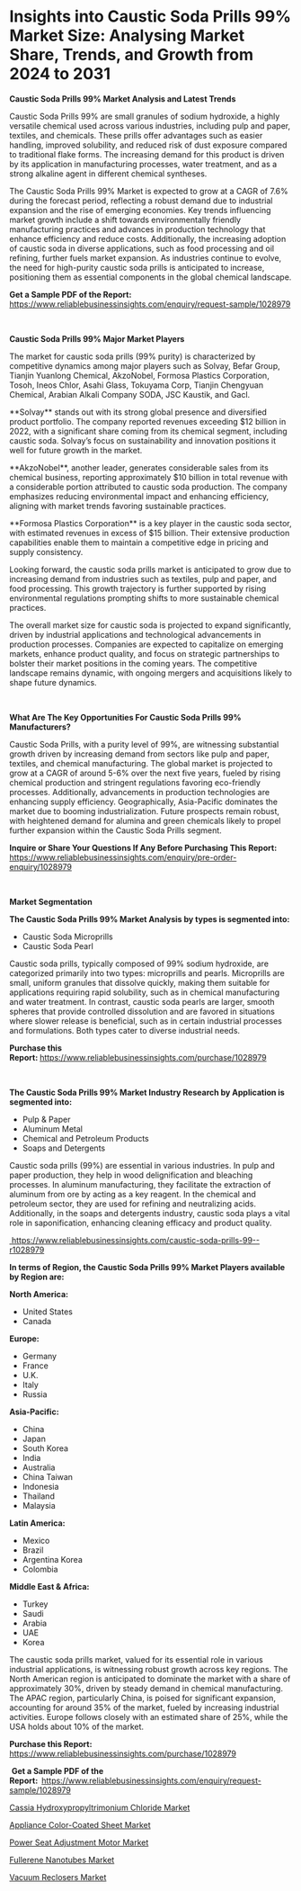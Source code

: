 <p><h1>Insights into Caustic Soda Prills 99% Market Size: Analysing Market Share, Trends, and Growth from 2024 to 2031</h1></p><p><strong>Caustic Soda Prills 99% Market Analysis and Latest Trends</strong></p>
<p><p>Caustic Soda Prills 99% are small granules of sodium hydroxide, a highly versatile chemical used across various industries, including pulp and paper, textiles, and chemicals. These prills offer advantages such as easier handling, improved solubility, and reduced risk of dust exposure compared to traditional flake forms. The increasing demand for this product is driven by its application in manufacturing processes, water treatment, and as a strong alkaline agent in different chemical syntheses.</p><p>The Caustic Soda Prills 99% Market is expected to grow at a CAGR of 7.6% during the forecast period, reflecting a robust demand due to industrial expansion and the rise of emerging economies. Key trends influencing market growth include a shift towards environmentally friendly manufacturing practices and advances in production technology that enhance efficiency and reduce costs. Additionally, the increasing adoption of caustic soda in diverse applications, such as food processing and oil refining, further fuels market expansion. As industries continue to evolve, the need for high-purity caustic soda prills is anticipated to increase, positioning them as essential components in the global chemical landscape.</p></p>
<p><strong>Get a Sample PDF of the Report:&nbsp;</strong> <a href="https://www.reliablebusinessinsights.com/enquiry/request-sample/1028979">https://www.reliablebusinessinsights.com/enquiry/request-sample/1028979</a></p>
<p>&nbsp;</p>
<p><strong>Caustic Soda Prills 99% Major Market Players</strong></p>
<p><p>The market for caustic soda prills (99% purity) is characterized by competitive dynamics among major players such as Solvay, Befar Group, Tianjin Yuanlong Chemical, AkzoNobel, Formosa Plastics Corporation, Tosoh, Ineos Chlor, Asahi Glass, Tokuyama Corp, Tianjin Chengyuan Chemical, Arabian Alkali Company SODA, JSC Kaustik, and Gacl.</p><p>**Solvay** stands out with its strong global presence and diversified product portfolio. The company reported revenues exceeding $12 billion in 2022, with a significant share coming from its chemical segment, including caustic soda. Solvay’s focus on sustainability and innovation positions it well for future growth in the market.</p><p>**AkzoNobel**, another leader, generates considerable sales from its chemical business, reporting approximately $10 billion in total revenue with a considerable portion attributed to caustic soda production. The company emphasizes reducing environmental impact and enhancing efficiency, aligning with market trends favoring sustainable practices.</p><p>**Formosa Plastics Corporation** is a key player in the caustic soda sector, with estimated revenues in excess of $15 billion. Their extensive production capabilities enable them to maintain a competitive edge in pricing and supply consistency.</p><p>Looking forward, the caustic soda prills market is anticipated to grow due to increasing demand from industries such as textiles, pulp and paper, and food processing. This growth trajectory is further supported by rising environmental regulations prompting shifts to more sustainable chemical practices.</p><p>The overall market size for caustic soda is projected to expand significantly, driven by industrial applications and technological advancements in production processes. Companies are expected to capitalize on emerging markets, enhance product quality, and focus on strategic partnerships to bolster their market positions in the coming years. The competitive landscape remains dynamic, with ongoing mergers and acquisitions likely to shape future dynamics.</p></p>
<p>&nbsp;</p>
<p><strong>What Are The Key Opportunities For Caustic Soda Prills 99% Manufacturers?</strong></p>
<p><p>Caustic Soda Prills, with a purity level of 99%, are witnessing substantial growth driven by increasing demand from sectors like pulp and paper, textiles, and chemical manufacturing. The global market is projected to grow at a CAGR of around 5-6% over the next five years, fueled by rising chemical production and stringent regulations favoring eco-friendly processes. Additionally, advancements in production technologies are enhancing supply efficiency. Geographically, Asia-Pacific dominates the market due to booming industrialization. Future prospects remain robust, with heightened demand for alumina and green chemicals likely to propel further expansion within the Caustic Soda Prills segment.</p></p>
<p><strong>Inquire or Share Your Questions If Any Before Purchasing This Report:</strong> <a href="https://www.reliablebusinessinsights.com/enquiry/pre-order-enquiry/1028979">https://www.reliablebusinessinsights.com/enquiry/pre-order-enquiry/1028979</a></p>
<p>&nbsp;</p>
<p><strong>Market Segmentation</strong></p>
<p><strong>The Caustic Soda Prills 99% Market Analysis by types is segmented into:</strong></p>
<p><ul><li>Caustic Soda Microprills</li><li>Caustic Soda Pearl</li></ul></p>
<p><p>Caustic soda prills, typically composed of 99% sodium hydroxide, are categorized primarily into two types: microprills and pearls. Microprills are small, uniform granules that dissolve quickly, making them suitable for applications requiring rapid solubility, such as in chemical manufacturing and water treatment. In contrast, caustic soda pearls are larger, smooth spheres that provide controlled dissolution and are favored in situations where slower release is beneficial, such as in certain industrial processes and formulations. Both types cater to diverse industrial needs.</p></p>
<p><strong>Purchase this Report:&nbsp;</strong><a href="https://www.reliablebusinessinsights.com/purchase/1028979">https://www.reliablebusinessinsights.com/purchase/1028979</a></p>
<p>&nbsp;</p>
<p><strong>The Caustic Soda Prills 99% Market Industry Research by Application is segmented into:</strong></p>
<p><ul><li>Pulp & Paper</li><li>Aluminum Metal</li><li>Chemical and Petroleum Products</li><li>Soaps and Detergents</li></ul></p>
<p><p>Caustic soda prills (99%) are essential in various industries. In pulp and paper production, they help in wood delignification and bleaching processes. In aluminum manufacturing, they facilitate the extraction of aluminum from ore by acting as a key reagent. In the chemical and petroleum sector, they are used for refining and neutralizing acids. Additionally, in the soaps and detergents industry, caustic soda plays a vital role in saponification, enhancing cleaning efficacy and product quality.</p></p>
<p><a href="https://www.reliablebusinessinsights.com/caustic-soda-prills-99--r1028979">&nbsp;https://www.reliablebusinessinsights.com/caustic-soda-prills-99--r1028979</a></p>
<p><strong>In terms of Region, the Caustic Soda Prills 99% Market Players available by Region are:</strong></p>
<p>
    <p> <strong> North America: </strong>
        <ul>
            <li>United States</li>
            <li>Canada</li>
        </ul>
        </p> 
    <p> <strong> Europe: </strong>
        <ul>
            <li>Germany</li>
            <li>France</li>
            <li>U.K.</li>
            <li>Italy</li>
            <li>Russia</li>
        </ul>
        </p> 
    <p> <strong> Asia-Pacific: </strong>
        <ul>
            <li>China</li>
            <li>Japan</li>
            <li>South Korea</li>
            <li>India</li>
            <li>Australia</li>
            <li>China Taiwan</li>
            <li>Indonesia</li>
            <li>Thailand</li>
            <li>Malaysia</li>
        </ul>
        </p> 
    <p> <strong> Latin America: </strong>
        <ul>
            <li>Mexico</li>
            <li>Brazil</li>
            <li>Argentina Korea</li>
            <li>Colombia</li>
        </ul>
        </p> 
    <p> <strong> Middle East & Africa: </strong>
        <ul>
            <li>Turkey</li>
            <li>Saudi</li>
            <li>Arabia</li>
            <li>UAE</li>
            <li>Korea</li>
        </ul>
    </p>
    </p>
<p><p>The caustic soda prills market, valued for its essential role in various industrial applications, is witnessing robust growth across key regions. The North American region is anticipated to dominate the market with a share of approximately 30%, driven by steady demand in chemical manufacturing. The APAC region, particularly China, is poised for significant expansion, accounting for around 35% of the market, fueled by increasing industrial activities. Europe follows closely with an estimated share of 25%, while the USA holds about 10% of the market.</p></p>
<p><strong>Purchase this Report: </strong><a href="https://www.reliablebusinessinsights.com/purchase/1028979">https://www.reliablebusinessinsights.com/purchase/1028979</a></p>
<p>&nbsp;<strong>Get a Sample PDF of the Report:&nbsp;&nbsp;</strong><a href="https://www.reliablebusinessinsights.com/enquiry/request-sample/1028979">https://www.reliablebusinessinsights.com/enquiry/request-sample/1028979</a></p>
<p><strong></strong></p>
<p><p><a href="https://www.linkedin.com/pulse/cassia-hydroxypropyltrimonium-chloride-market-research-ko11e?trackingId=57KVMOvEQ5SqwWUz5C0%2FIA%3D%3D">Cassia Hydroxypropyltrimonium Chloride Market</a></p><p><a href="https://github.com/angelajermaine/Market-Research-Report-List-5/blob/main/appliance-color-coated-sheet-market.md">Appliance Color-Coated Sheet Market</a></p><p><a href="https://medium.com/@brisistensen57567/insights-into-the-power-seat-adjustment-motor-industry-market-financial-status-market-size-and-c84156af125a?postPublishedType=initial">Power Seat Adjustment Motor Market</a></p><p><a href="https://www.linkedin.com/pulse/global-fullerene-nanotubes-market-projected-grow-cagr-48-ovnfe?trackingId=aONULt4OQ36%2Bkub32VVrCg%3D%3D">Fullerene Nanotubes Market</a></p><p><a href="https://github.com/hrhzhypq19/Market-Research-Report-List-1/blob/main/vacuum-reclosers-market.md">Vacuum Reclosers Market</a></p></p>